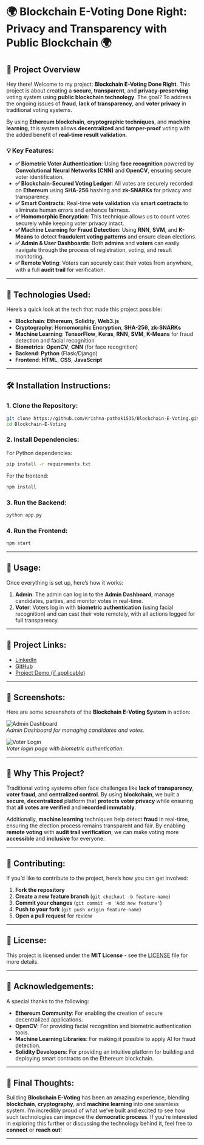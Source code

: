# 🌍 Blockchain E-Voting Done Right: Privacy and Transparency with Public Blockchain 🌍

## 🚀 **Project Overview**

Hey there! Welcome to my project: **Blockchain E-Voting Done Right**. This project is about creating a **secure, transparent**, and **privacy-preserving** voting system using **public blockchain technology**. The goal? To address the ongoing issues of **fraud**, **lack of transparency**, and **voter privacy** in traditional voting systems. 

By using **Ethereum blockchain**, **cryptographic techniques**, and **machine learning**, this system allows **decentralized** and **tamper-proof** voting with the added benefit of **real-time result validation**. 

### 💡 **Key Features**:
- **✅ Biometric Voter Authentication**: Using **face recognition** powered by **Convolutional Neural Networks (CNN)** and **OpenCV**, ensuring secure voter identification.
- **✅ Blockchain-Secured Voting Ledger**: All votes are securely recorded on **Ethereum** using **SHA-256** hashing and **zk-SNARKs** for privacy and transparency.
- **✅ Smart Contracts**: Real-time **vote validation** via **smart contracts** to eliminate human errors and enhance fairness.
- **✅ Homomorphic Encryption**: This technique allows us to count votes securely while keeping voter privacy intact.
- **✅ Machine Learning for Fraud Detection**: Using **RNN**, **SVM**, and **K-Means** to detect **fraudulent voting patterns** and ensure clean elections.
- **✅ Admin & User Dashboards**: Both **admins** and **voters** can easily navigate through the process of registration, voting, and result monitoring.
- **✅ Remote Voting**: Voters can securely cast their votes from anywhere, with a full **audit trail** for verification.

---

## 🔧 **Technologies Used**:
Here’s a quick look at the tech that made this project possible:

- **Blockchain**: **Ethereum**, **Solidity**, **Web3.js**
- **Cryptography**: **Homomorphic Encryption**, **SHA-256**, **zk-SNARKs**
- **Machine Learning**: **TensorFlow**, **Keras**, **RNN**, **SVM**, **K-Means** for fraud detection and facial recognition
- **Biometrics**: **OpenCV**, **CNN** (for face recognition)
- **Backend**: **Python** (Flask/Django)
- **Frontend**: **HTML**, **CSS**, **JavaScript**

---

## 🛠️ **Installation Instructions**:

### **1. Clone the Repository**:
```bash
git clone https://github.com/Krishna-pathak1535/Blockchain-E-Voting.git
cd Blockchain-E-Voting
```

### **2. Install Dependencies**:
For Python dependencies:
```bash
pip install -r requirements.txt
```

For the frontend:
```bash
npm install
```

### **3. Run the Backend**:
```bash
python app.py
```

### **4. Run the Frontend**:
```bash
npm start
```

---

## 🚀 **Usage**:

Once everything is set up, here’s how it works:

1. **Admin**: The admin can log in to the **Admin Dashboard**, manage candidates, parties, and monitor votes in real-time.
2. **Voter**: Voters log in with **biometric authentication** (using facial recognition) and can cast their vote remotely, with all actions logged for full transparency.

---

## 🔗 **Project Links**:

- [LinkedIn](https://www.linkedin.com/in/rachanamangilipelly)  
- [GitHub](https://github.com/Rachanamangilipelly)  
- [Project Demo (if applicable)](https://github.com/Krishna-pathak1535/Blockchain-E-Voting)

---

## 📸 **Screenshots**:

Here are some screenshots of the **Blockchain E-Voting System** in action:

![Admin Dashboard](https://img.shields.io/badge/Admin%20Dashboard-blue?style=for-the-badge&logo=ethereum&logoColor=white)  
*Admin Dashboard for managing candidates and votes.*

![Voter Login](https://img.shields.io/badge/Voter%20Login-green?style=for-the-badge&logo=ethereum&logoColor=white)  
*Voter login page with biometric authentication.*

---

## 🎯 **Why This Project?**

Traditional voting systems often face challenges like **lack of transparency**, **voter fraud**, and **centralized control**. By using **blockchain**, we built a **secure**, **decentralized** platform that **protects voter privacy** while ensuring that **all votes are verified** and **recorded immutably**. 

Additionally, **machine learning** techniques help detect **fraud** in real-time, ensuring the election process remains transparent and fair. By enabling **remote voting** with **audit trail verification**, we can make voting more **accessible** and **inclusive** for everyone.

---

## 🤝 **Contributing**:

If you’d like to contribute to the project, here’s how you can get involved:
1. **Fork the repository**
2. **Create a new feature branch** (`git checkout -b feature-name`)
3. **Commit your changes** (`git commit -m 'Add new feature'`)
4. **Push to your fork** (`git push origin feature-name`)
5. **Open a pull request** for review

---

## 📜 **License**:

This project is licensed under the **MIT License** - see the [LICENSE](LICENSE) file for more details.

---

## 🙏 **Acknowledgements**:

A special thanks to the following:
- **Ethereum Community**: For enabling the creation of secure decentralized applications.
- **OpenCV**: For providing facial recognition and biometric authentication tools.
- **Machine Learning Libraries**: For making it possible to apply AI for fraud detection.
- **Solidity Developers**: For providing an intuitive platform for building and deploying smart contracts on the Ethereum blockchain.

---

## 🌟 **Final Thoughts**:

Building **Blockchain E-Voting** has been an amazing experience, blending **blockchain**, **cryptography**, and **machine learning** into one seamless system. I’m incredibly proud of what we’ve built and excited to see how such technologies can improve the **democratic process**. If you're interested in exploring this further or discussing the technology behind it, feel free to **connect** or **reach out**!

---

